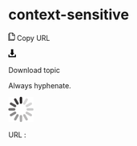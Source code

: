 # context-sensitive

![Copy URL](media/context-sensitive/Copy.png)
Copy URL

![Download](media/context-sensitive/Download.png)

Download topic

Always hyphenate.

![In progress](media/context-sensitive/activity-large.gif)

URL :
